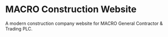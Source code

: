 # MACRO Construction Website

A modern construction company website for MACRO General Contractor & Trading PLC.
